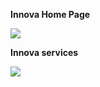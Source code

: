 <strong>Innova Home Page</strong><br>

<img src="https://csedelwarhossain.000webhostapp.com/allimage/allimage/innova1.JPG">

<strong>Innova services</strong><br>

<img src="https://csedelwarhossain.000webhostapp.com/allimage/allimage/innova2.JPG">
